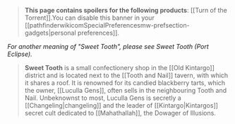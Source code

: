 > **This page contains spoilers for the following products**: [[Turn of the Torrent]].You can disable this banner in your [[pathfinderwikicomSpecialPreferencesmw-prefsection-gadgets|personal preferences]].

*For another meaning of "Sweet Tooth", please see Sweet Tooth (Port Eclipse).*
> **Sweet Tooth** is a small confectionery shop in the [[Old Kintargo]] district and is located next to the [[Tooth and Nail]] tavern, with which it shares a roof. It is renowned for its candied blackberry tarts, which the owner, [[Luculla Gens]], often sells in the neighbouring Tooth and Nail. Unbeknownst to most, Luculla Gens is secretly a [[Changeling|changeling]] and the leader of [[Kintargo|Kintargos]] secret cult dedicated to [[Mahathallah]], the Dowager of Illusions.








